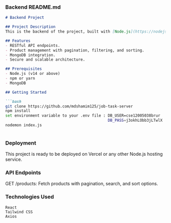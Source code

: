 
### **Backend README.md**

```markdown
# Backend Project

## Project Description
This is the backend of the project, built with [Node.js](https://nodejs.org/) and [Express.js](https://expressjs.com/). The backend manages product data, provides APIs for the frontend, and handles filtering, sorting, and searching functionalities.

## Features
- RESTful API endpoints.
- Product management with pagination, filtering, and sorting.
- MongoDB integration.
- Secure and scalable architecture.

## Prerequisites
- Node.js (v14 or above)
- npm or yarn
- MongoDB

## Getting Started

```bash
git clone https://github.com/mdshamim125/job-task-server
npm install
set environment variable to your .env file : DB_USER=cse12005038brur
                                             DB_PASS=j3okhLObb3jLTwlX 
nodemon index.js                                             
                                                                                        
```


### Deployment

This project is ready to be deployed on Vercel or any other Node.js hosting service.


### API Endpoints

GET /products: Fetch products with pagination, search, and sort options.


### Technologies Used
```
React
Tailwind CSS
Axios

```

